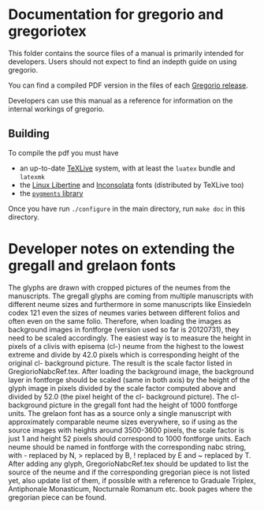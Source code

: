 Documentation for gregorio and gregoriotex
==========================================

This folder contains the source files of a manual is primarily intended for
developers. Users should not expect to find an indepth guide on using gregorio.

You can find a compiled PDF version in the files of each [Gregorio release](https://github.com/gregorio-project/gregorio/releases).

Developers can use this manual as a reference for information on the
internal workings of gregorio.

## Building

To compile the pdf you must have
 * an up-to-date [TeXLive](https://www.tug.org/texlive/) system, with at least the `luatex` bundle and `latexmk`
 * the [Linux Libertine](http://www.linuxlibertine.org/index.php?id=1&L=1) and [Inconsolata](http://www.levien.com/type/myfonts/inconsolata.html) fonts (distributed by TeXLive too)
 * the [`pygments` library](http://pygments.org/)

Once you have run `./configure` in the main directory, run `make doc` in this directory.


Developer notes on extending the gregall and grelaon fonts
==========================================================

The glyphs are drawn with cropped pictures of the neumes
from the manuscripts.  The gregall glyphs are coming from
multiple manuscripts with different neume sizes and furthermore
in some manuscripts like Einsiedeln codex 121 even the sizes of
neumes varies between different folios and often even on the same
folio.  Therefore, when loading the images as background images
in fontforge (version used so far is 20120731), they need to be
scaled accordingly.  The easiest way is to measure the height in
pixels of a clivis with episema (cl-) neume from the highest to
the lowest extreme and divide by 42.0 pixels which is corresponding
height of the original cl- background picture.  The result is the
scale factor listed in GregiorioNabcRef.tex.  After loading the
background image, the background layer in fontforge should be scaled
(same in both axis) by the height of the glyph image in pixels
divided by the scale factor computed above and divided by 52.0 (the
pixel height of the cl- background picture).  The cl- background
picture in the gregall font had the height of 1000 fontforge units.
The grelaon font has as a source only a single manuscript with
approximately comparable neume sizes everywhere, so if using as the
source images with heights around 3500-3600 pixels, the scale factor
is just 1 and height 52 pixels should correspond to 1000 fontforge
units.  Each neume should be named in fontforge with the corresponding
nabc string, with - replaced by N, > replaced by B, ! replaced by E
and ~ replaced by T.  After adding any glyph, GregorioNabcRef.tex
should be updated to list the source of the neume and if the corresponding
gregorian piece is not listed yet, also update list of them, if possible
with a reference to Graduale Triplex, Antiphonale Monasticum,
Nocturnale Romanum etc. book pages where the gregorian piece can be
found.

